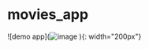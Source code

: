 # movies_app
![demo app](![![image](https://github.com/HuyLong152/movies_app/assets/111405703/8d96bc66-ce86-4b7f-9348-84dab18b4033)
]()
){: width="200px"}
